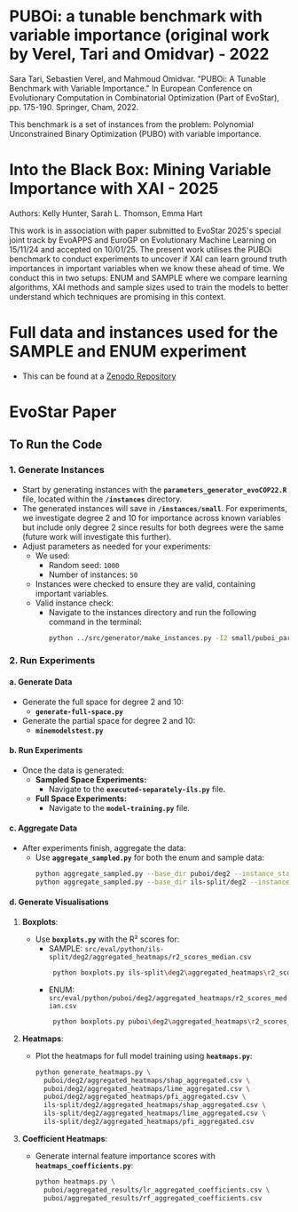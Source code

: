 # PUBOi: a tunable benchmark with variable importance (original work by Verel, Tari and Omidvar) - 2022

  Sara Tari, Sebastien Verel, and Mahmoud Omidvar. 
  "PUBOi: A Tunable Benchmark with Variable Importance." 
  In European Conference on Evolutionary Computation in Combinatorial Optimization (Part of EvoStar), pp. 175-190. Springer, Cham, 2022.

This benchmark is a set of instances from the problem: Polynomial Unconstrained Binary Optimization (PUBO) with variable importance. 





# Into the Black Box: Mining Variable Importance with XAI - 2025
Authors: Kelly Hunter, Sarah L. Thomson, Emma Hart

This work is in association with paper submitted to EvoStar 2025's special joint track by EvoAPPS and EuroGP on Evolutionary Machine Learning on 15/11/24 and accepted on 10/01/25. The present work utilises the PUBOi benchmark to conduct experiments to uncover if XAI can learn ground truth importances in important variables when we know these ahead of time. We conduct this in two setups: ENUM and SAMPLE where we compare learning algorithms, XAI methods and sample sizes used to train the models to better understand which techniques are promising in this context. 

# Full data and instances used for the SAMPLE and ENUM experiment
- This can be found at a [Zenodo Repository](https://zenodo.org/records/14664843)


# EvoStar Paper

## To Run the Code

### 1. Generate Instances
- Start by generating instances with the **`parameters_generator_evoCOP22.R`** file, located within the **`/instances`** directory.
- The generated instances will save in **`/instances/small`**. For experiments, we investigate degree 2 and 10 for importance across known variables but include only degree 2 since results for both degrees were the same (future work will investigate this further).
- Adjust parameters as needed for your experiments:
  - We used:
    - Random seed: `1000`
    - Number of instances: `50`
  - Instances were checked to ensure they are valid, containing important variables.
  - Valid instance check:
    - Navigate to the instances directory and run the following command in the terminal:
      ```bash
      python ../src/generator/make_instances.py -I2 small/puboi_param_1000seed_deg2.csv -D2 small/testd2 -I10 small/puboi_param_1000seed_deg10.csv -D10 small/testd10
      ```

### 2. Run Experiments
#### a. Generate Data
- Generate the full space for degree 2 and 10:
  - **`generate-full-space.py`**
- Generate the partial space for degree 2 and 10:
  - **`minemodelstest.py`**

#### b. Run Experiments
- Once the data is generated:
  - **Sampled Space Experiments:**
    - Navigate to the **`executed-separately-ils.py`** file.
  - **Full Space Experiments:**
    - Navigate to the **`model-training.py`** file.

#### c. Aggregate Data
- After experiments finish, aggregate the data:
  - Use **`aggregate_sampled.py`** for both the enum and sample data:
    ```bash
    python aggregate_sampled.py --base_dir puboi/deg2 --instance_start 1000 --instance_end 1029 --run_file_pattern raw_metrics.csv --aggregate_by model_explainer --output_suffix ME
    python aggregate_sampled.py --base_dir ils-split/deg2 --instance_start 1000 --instance_end 1029 --run_file_pattern Run*-raw_metrics.csv --aggregate_by model_explainer --output_suffix ME
    ```

#### d. Generate Visualisations
1. **Boxplots**:
   - Use **`boxplots.py`** with the R² scores for:
     - SAMPLE: `src/eval/python/ils-split/deg2/aggregated_heatmaps/r2_scores_median.csv`
       ```bash
        python boxplots.py ils-split\deg2\aggregated_heatmaps\r2_scores_median.csv --threshold 0.94 --output deg2ils-230125.png --stats_output d2-ils-stats-230125.csv --figsize (40,20)
       ```
     - ENUM: `src/eval/python/puboi/deg2/aggregated_heatmaps/r2_scores_median.csv`
       ```bash
        python boxplots.py puboi\deg2\aggregated_heatmaps\r2_scores_median.csv --threshold 0.94 --output deg2enum-230125.png --stats_output d2-enum-stats-230125.csv --figsize (40,20)
       ```

2. **Heatmaps**:
   - Plot the heatmaps for full model training using **`heatmaps.py`**:
     ```bash
     python generate_heatmaps.py \
       puboi/deg2/aggregated_heatmaps/shap_aggregated.csv \
       puboi/deg2/aggregated_heatmaps/lime_aggregated.csv \
       puboi/deg2/aggregated_heatmaps/pfi_aggregated.csv \
       ils-split/deg2/aggregated_heatmaps/shap_aggregated.csv \
       ils-split/deg2/aggregated_heatmaps/lime_aggregated.csv \
       ils-split/deg2/aggregated_heatmaps/pfi_aggregated.csv
     ```

3. **Coefficient Heatmaps**:
   - Generate internal feature importance scores with **`heatmaps_coefficients.py`**:
     ```bash
     python heatmaps.py \
       puboi/aggregated_results/lr_aggregated_coefficients.csv \
       puboi/aggregated_results/rf_aggregated_coefficients.csv
     ```

